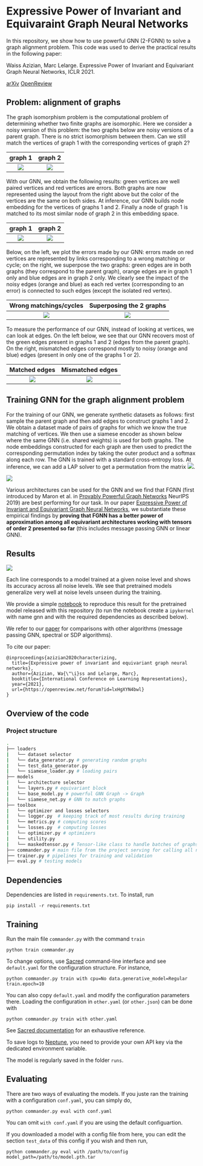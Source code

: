 # Expressive Power of Invariant and Equivaraint Graph Neural Networks 

In this repository, we show how to use powerful GNN (2-FGNN) to solve a  graph alignment problem. This code was used to derive the practical results in the following paper:

Waiss Azizian, Marc Lelarge. Expressive Power of Invariant and Equivariant Graph Neural Networks, ICLR 2021.

[arXiv](https://arxiv.org/abs/2006.15646) [OpenReview](https://openreview.net/forum?id=lxHgXYN4bwl) 
## Problem: alignment of graphs
The graph isomorphism problem is the computational problem of determining whether two finite graphs are isomorphic. Here we consider a noisy version of this problem: the two graphs below are noisy versions of a parent graph. There is no strict isomorphism between them. Can we still match the vertices of graph 1 with the corresponding vertices of graph 2?

graph 1 | graph 2
:---:|:---:
![](images/01_graph1.png) | ![](images/02_graph2.png)

With our GNN, we obtain the following results: green vertices are well paired vertices and red vertices are errors. Both graphs are now represented using the layout from the right above but the color of the vertices are the same on both sides. At inference, our GNN builds node embedding for the vertices of graphs 1 and 2. Finally a node of graph 1 is matched to its most similar node of graph 2 in this embedding space.

graph 1 | graph 2
:---:|:---:
![](images/04_result_graph1.png) | ![](images/03_result_graph2.png)

Below, on the left, we plot the errors made by our GNN: errors made on red vertices are represented by links corresponding to a wrong matching or cycle; on the right, we superpose the two graphs: green edges are in both graphs (they correspond to the parent graph), orange edges are in graph 1 only and blue edges are in graph 2 only. We clearly see the impact of the noisy edges (orange and blue) as each red vertex (corresponding to an error) is connected to such edges (except the isolated red vertex).

Wrong matchings/cycles | Superposing the 2 graphs
:---:|:---:
![](images/09_preds.png) | ![](images/05_result.png)

To measure the performance of our GNN, instead of looking at vertices, we can look at edges. On the left below, we see that our GNN recovers most of the green edges present in graphs 1 and 2 (edges from the parent graph). On the right, mismatched edges correspond mostly to noisy (orange and blue) edges (present in only one of the graphs 1 or 2). 

Matched edges | Mismatched edges
:---:|:---:
![](images/07_match.png) | ![](images/08_mismatch.png)

## Training GNN for the graph alignment problem

For the training of our GNN, we generate synthetic datasets as follows: first sample the parent graph and then add edges to construct graphs 1 and 2. We obtain a dataset made of pairs of graphs for which we know the true matching of vertices. We then use a siamese encoder as shown below where the same GNN (i.e. shared weights) is used for both graphs. The node embeddings constructed for each graph are then used to predict the corresponding permutation index by taking the outer product and a softmax along each row. The GNN is trained with a standard cross-entropy loss.
At inference, we can add a LAP solver to get a permutation from the matrix <img src="https://render.githubusercontent.com/render/math?math=E_1 E_2^T">.

![](images/siamese.png)

Various architectures can be used for the GNN and we find that FGNN (first introduced by Maron et al. in [Provably Powerful Graph Networks](https://papers.nips.cc/paper/2019/hash/bb04af0f7ecaee4aae62035497da1387-Abstract.html) NeurIPS 2019) are best performing for our task. In our paper [Expressive Power of Invariant and Equivariant Graph Neural Networks](https://openreview.net/forum?id=lxHgXYN4bwl), we substantiate these empirical findings by **proving that FGNN has a better power of approximation among all equivariant architectures working with tensors of order 2 presented so far** (this includes message passing GNN or linear GNN).

## Results

![](images/download.png)

Each line corresponds to a model trained at a given noise level and shows
its accuracy across all noise levels. We see that pretrained models generalize very well at noise levels unseen during the training.

We provide a simple [notebook](https://github.com/mlelarge/graph_neural_net/blob/master/plot_accuracy_regular.ipynb) to reproduce this result for the pretrained model released with this repository (to run the notebook create a `ipykernel` with name gnn and with the required dependencies as described below).

We refer to our [paper](https://openreview.net/forum?id=lxHgXYN4bwl) for comparisons with other algorithms (message passing GNN, spectral or SDP algorithms).

To cite our paper:
```
@inproceedings{azizian2020characterizing,
  title={Expressive power of invariant and equivariant graph neural networks},
  author={Azizian, Wa{\"\i}ss and Lelarge, Marc},
  booktitle={International Conference on Learning Representations},
  year={2021},
  url={https://openreview.net/forum?id=lxHgXYN4bwl}
}
```

## Overview of the code
### Project structure

```bash
.
├── loaders
|   └── dataset selector
|   └── data_generator.py # generating random graphs
|   └── test_data_generator.py
|   └── siamese_loader.py # loading pairs 
├── models
|   └── architecture selector
|   └── layers.py # equivariant block
|   └── base_model.py # powerful GNN Graph -> Graph
|   └── siamese_net.py # GNN to match graphs
├── toolbox
|   └── optimizer and losses selectors
|   └── logger.py  # keeping track of most results during training
|   └── metrics.py # computing scores
|   └── losses.py  # computing losses
|   └── optimizer.py # optimizers
|   └── utility.py
|   └── maskedtensor.py # Tensor-like class to handle batches of graphs of different sizes
├── commander.py # main file from the project serving for calling all necessary functions for training and testing
├── trainer.py # pipelines for training and validation
├── eval.py # testing models
```


## Dependencies
Dependencies are listed in `requirements.txt`. To install, run
```
pip install -r requirements.txt
```
## Training 
Run the main file ```commander.py``` with the command ```train```
```
python train commander.py
```
To change options, use [Sacred](https://github.com/IDSIA/sacred) command-line interface and see ```default.yaml``` for the configuration structure. For instance,
```
python commander.py train with cpu=No data.generative_model=Regular train.epoch=10 
```
You can also copy ```default.yaml``` and modify the configuration parameters there. Loading the configuration in ```other.yaml``` (or ```other.json```) can be done with
```
python commander.py train with other.yaml
```
See [Sacred documentation](http://sacred.readthedocs.org/) for an exhaustive reference. 

To save logs to [Neptune](https://neptune.ai/), you need to provide your own API key via the dedicated environment variable.

The model is regularly saved in the folder `runs`.

## Evaluating

There are two ways of evaluating the models. If you juste ran the training with a configuration ```conf.yaml```, you can simply do,
```
python commander.py eval with conf.yaml
```
You can omit ```with conf.yaml``` if you are using the default configuartion.

If you downloaded a model with a config file from here, you can edit the section ```test_data``` of this config if you wish and then run,
```
python commander.py eval with /path/to/config model_path=/path/to/model.pth.tar
```
